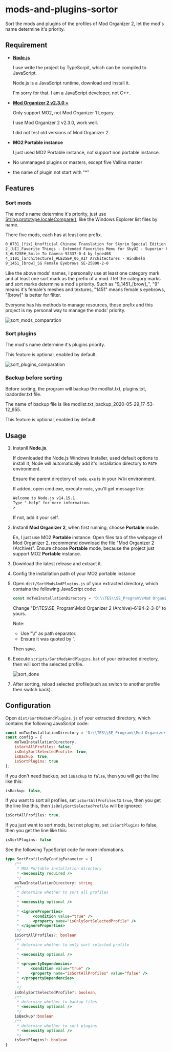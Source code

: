 # mods-and-plugins-sortor

Sort the mods and plugins of the profiles of Mod Organizer 2, let the mod's name determine it's priority.

## Requirement

- [**Node.js**](nodejs.org)

  I use write the project by TypeScrpit, which can be compiled to JavaScript.
  
  Node.js is a JavaScript runtime, download and install it.
  
  I'm sorry for that. I am a JavaScript developer, not C++.
- [**Mod Organizer 2 v2.3.0 +**](https://www.nexusmods.com/skyrimspecialedition/mods/6194)

  Only support MO2, not Mod Organizer 1 Legacy.

  I use Mod Organizer 2 v2.3.0, work well.

  I did not test old versions of Mod Organizer 2.

- **MO2 Portable instance**

  I just used MO2 Portable instance, not support non portable instance.

- No unmanaged plugins or masters, except five Vallina master

- the name of plugin not start with "\*"

## Features

### Sort mods

The mod's name determine it's priority, just use [String.prototype.localeCompare()](https://developer.mozilla.org/en-US/docs/Web/JavaScript/Reference/Global_Objects/String/localeCompare), like the Windows Explorer list files by name.



There five mods, each has at least one prefix.

```txt
0_0731_[fix]_Unofficial Chinese Translation for Skyrim Special Edition (CHS)-1333-8-19_Standard_Textures
2_[UI]_Favorite Things - Extended Favorites Menu for SkyUI - Superior Favorites-27177-1-0
3_#LE2SE#_Smile To Camera-92337-0-4 by lyne408
4_1101_[architecture]_#LE2SE#_06_AIT Architectures - Windhelm
9_1451_[brow]_SG Female Eyebrows SE-25890-2-0
```



Like the above mods' names, I personally use at least one category mark and at least one sort mark as the prefix of a mod.
I let the category marks and sort marks determine a mod's priority.
Such as "9_1451_\[brow]\_", "9" means it's female's meshes and textures, "1451" means female's eyebrows, "[brow]" is better for filter.



Everyone has his methods to manage resources, those prefix and this project is my personal way to manage the mods' priority. 







![sort_mods_comparation](./docs/sort_mods_comparation.jpg)

### Sort plugins

The mod's name determine it's plugins priority.

This feature is optional, enabled by default.



![sort_plugins_comparation](./docs/sort_plugins_comparation.jpg)

### Backup before sorting

Before sorting, the program will backup the modlist.txt, plugins.txt, loadorder.txt file.

The name of backup file is like modlist.txt_backup_2020-05-29_17-53-12_955.

This feature is optional, enabled by default.

## Usage

1. Instanll **Node.js**.

    If downloaded the Node.js Windows Installer, used default options to install it,  Node will automatically add it's installation directory to `PATH` environment.

    Ensure the parent directory of `node.exe` is in your `PATH` environment.

    If added, open cmd.exe, execute `node`, you'll get message like:
    
    ```txt
    Welcome to Node.js v14.15.1.
    Type ".help" for more information.
    >
    ```
    If not, add it your self.
    
2. Instanll **Mod Organizer 2**, when first running, choose **Portable** mode.
	
	En, I just use MO2 **Portable** instance.
	Open files tab of the webpage of Mod Organizer 2, recommemd download the file "Mod Organizer 2 (Archive)".
	Ensure choose **Portable** mode, because the project just support MO2 **Portable** instance.

3. Download the latest release and extract it.

4. Config the installation path of your MO2 portable instance

5. Open `dist/SortModsAndPlugins.js` of your extracted directory, which contains the following JavaScript code: 

    ```javascript
    const moTwoInstallationDirectory = 'D:\\TES\\SE_Program\\Mod Organizer 2 (Archive)-6194-2-3-0';
    ```
    Change  "D:\\TES\\SE_Program\\Mod Organizer 2 (Archive)-6194-2-3-0"  to yours.

    Note:

    - Use "\\\\" as path separator.
    - Ensure it was quoted by '.

    Then save.

6. Execute `scripts/SortModsAndPlugins.bat` of your extracted directory, then will sort the selected profile.

    ![sort_done](./docs/sort_done.jpg)

7. After sorting, reload selected profile(such as switch to another profile then switch back).

## Configuration

Open `dist/SortModsAndPlugins.js` of your extracted directory, which contains the following JavaScript code:

```JavaScript
const moTwoInstallationDirectory = 'D:\\TES\\SE_Program\\Mod Organizer 2 (Archive)-6194-2-3-0';
const config = {
    moTwoInstallationDirectory,
    isSortAllProfiles: false,
    isOnlySortSelectedProfile: true,
    isBackup: true,
    isSortPlugins: true
};
```



If you don't need backup, set `isBackup` to `false`, then you will get the line like this:

```javascript
isBackup: false,
```



If you want to sort all profiles, set `isSortAllProfiles` to `true`,  then you get the line like this, then `isOnlySortSelectedProfile` will be ignored:

```JavaScript
isSortAllProfiles: true,
```



If  you just want to sort mods, but not plugins, set `isSortPlugins` to false, then you get the line like this:

```JavaScript
isSortPlugins: false
```



See the following TypeScript code for more infomations.

```typescript
type SortProfilesByConfigParameter = {
	/**
	 * MO2 Portable installation directory
	 * <necessity required />
	 */
	moTwoInstallationDirectory: string
	/**
	 * determine whether to sort all profiles
	 *
	 * <necessity optional />
	 *
	 * <ignoreProperties>
	 *		<condition value="true" />
	 *		<property name="isOnlySortSelectedProfile" />
	 * </ignoreProperties>
	 */
	isSortAllProfiles?: boolean
	/**
	 * determine whether to only sort selected profile
	 *
	 * <necessity optional />
	 *
	 * <propertyDependencies>
	 *     <condition value="true" />
	 *     <property name="isSortAllProfiles" value="false" />
	 * </propertyDependencies>
	 *
	 */
	isOnlySortSelectedProfile?: boolean,
	/**
	 * determine whether to backup files
	 * <necessity optional />
	 */
	isBackup?:boolean
	/**
	 * determine whether to sort plugins
	 * <necessity optional />
	 */
	isSortPlugins?: boolean
}
```



